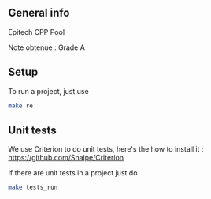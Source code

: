 ## General info

Epitech CPP Pool

Note obtenue : Grade A

## Setup
To run a project, just use
```sh
make re
```
## Unit tests

We use Criterion to do unit tests, here's the how to install it : https://github.com/Snaipe/Criterion

If there are unit tests in a project just do
```sh
make tests_run
```
